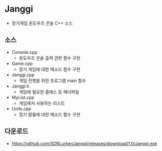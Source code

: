 # Janggi

* 장기게임 윈도우즈 콘솔 C++ 소스

## 소스
* Console.cpp
  - 윈도우즈 콘솔 출력 관련 함수 구현
* Game.cpp
  - 장기 게임에 대한 메소드 함수 구현
* Janggi.cpp
  - 게임 진행을 위한 프로그램 main 함수
* Janggi.h
  - 게임에 필요한 클래스 등 헤더파일
* MyList.cpp
  - 게임에서 사용하는 리스트
* Units.cpp
  - 장기 말들에 대한 메소드 함수 구현
  
## 다운로드
* https://github.com/SDRLurker/Janggi/releases/download/1.0/Janggi.exe
